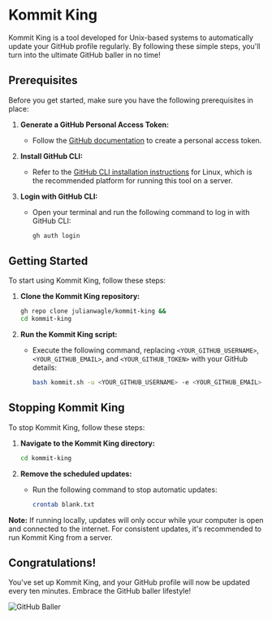# Kommit King

Kommit King is a tool developed for Unix-based systems to automatically update your GitHub profile regularly. By following these simple steps, you'll turn into the ultimate GitHub baller in no time!

## Prerequisites

Before you get started, make sure you have the following prerequisites in place:

1. **Generate a GitHub Personal Access Token:**
   - Follow the [GitHub documentation](https://docs.github.com/en/authentication/keeping-your-account-and-data-secure/creating-a-personal-access-token) to create a personal access token.

2. **Install GitHub CLI:**
   - Refer to the [GitHub CLI installation instructions](https://github.com/cli/cli/blob/trunk/docs/install_linux.md) for Linux, which is the recommended platform for running this tool on a server.

3. **Login with GitHub CLI:**
   - Open your terminal and run the following command to log in with GitHub CLI:
     ```bash
     gh auth login
     ```

## Getting Started

To start using Kommit King, follow these steps:

1. **Clone the Kommit King repository:**
   ```bash
   gh repo clone julianwagle/kommit-king &&
   cd kommit-king
   ```

2. **Run the Kommit King script:**
   - Execute the following command, replacing `<YOUR_GITHUB_USERNAME>`, `<YOUR_GITHUB_EMAIL>`, and `<YOUR_GITHUB_TOKEN>` with your GitHub details:
     ```bash
     bash kommit.sh -u <YOUR_GITHUB_USERNAME> -e <YOUR_GITHUB_EMAIL> -t <YOUR_GITHUB_TOKEN>
     ```

## Stopping Kommit King

To stop Kommit King, follow these steps:

1. **Navigate to the Kommit King directory:**
   ```bash
   cd kommit-king
   ```

2. **Remove the scheduled updates:**
   - Run the following command to stop automatic updates:
     ```bash
     crontab blank.txt
     ```

**Note:** If running locally, updates will only occur while your computer is open and connected to the internet. For consistent updates, it's recommended to run Kommit King from a server.

## Congratulations!

You've set up Kommit King, and your GitHub profile will now be updated every ten minutes. Embrace the GitHub baller lifestyle!

![GitHub Baller](https://media.giphy.com/media/xTiTngBQncyTMceuXK/giphy.gif)
